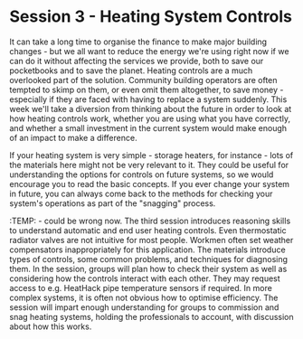 # Session 3 - Heating System Controls

It can take a long time to organise the finance to make major building changes - but we all want to reduce the energy we're using right now if we can do it without affecting the services we provide, both to save our pocketbooks and to save the planet.  Heating controls are a much overlooked part of the solution.  Community building operators are often tempted to skimp on them, or even omit them altogether, to save money - especially if they are faced with having to replace a system suddenly.  This week we'll take a diversion from thinking about the future in order to look at how heating controls work, whether you are using what you have correctly, and whether a small investment in the current system would make enough of an impact to make a difference. 

If your heating system is very simple - storage heaters, for instance - lots of the materials here might not be very relevant to it.  They could be useful for understanding the options for controls on future systems, so we would encourage you to read the basic concepts.  If you ever change your system in future, you can always come back to the methods for checking your system's operations as part of the "snagging" process.


:TEMP: - could be wrong now.
The third session introduces reasoning skills to understand automatic and end user heating controls. Even thermostatic
radiator valves are not intuitive for most people. Workmen often set weather compensators inappropriately for this
application. The materials introduce types of controls, some common problems, and techniques for diagnosing them. In
the session, groups will plan how to check their system as well as considering how the controls interact with each other.
They may request access to e.g. HeatHack pipe temperature sensors if required. In more complex systems, it is often not
obvious how to optimise efficiency. The session will impart enough understanding for groups to commission and snag
heating systems, holding the professionals to account, with discussion about how this works.


